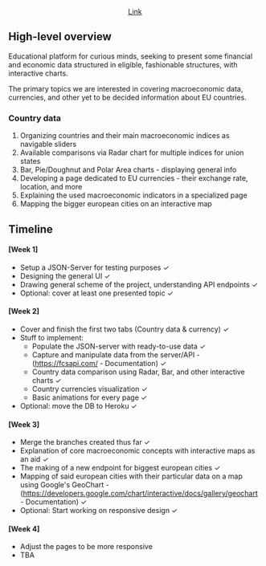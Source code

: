 <p align=center><a href="https://salerazvan.github.io/home">Link</a></p>

## High-level overview

Educational platform for curious minds, seeking to present some financial and economic data structured in eligible, fashionable structures, with interactive charts.

The primary topics we are interested in covering macroeconomic data, currencies, and other yet to be decided information about EU countries.

### Country data

1. Organizing countries and their main macroeconomic indices as navigable sliders
2. Available comparisons via Radar chart for multiple indices for union states
3. Bar, Pie/Doughnut and Polar Area charts - displaying general info
4. Developing a page dedicated to EU currencies - their exchange rate, location, and more
5. Explaining the used macroeconomic indicators in a specialized page
6. Mapping the bigger european cities on an interactive map

## Timeline

#### [Week 1]

- Setup a JSON-Server for testing purposes ✓
- Designing the general UI ✓
- Drawing general scheme of the project, understanding API endpoints ✓
- Optional: cover at least one presented topic ✓

#### [Week 2]

- Cover and finish the first two tabs (Country data & currency) ✓
- Stuff to implement:
  - Populate the JSON-server with ready-to-use data ✓
  - Capture and manipulate data from the server/API - (https://fcsapi.com/ - Documentation) ✓
  - Country data comparison using Radar, Bar, and other interactive charts ✓
  - Country currencies visualization ✓
  - Basic animations for every page ✓
- Optional: move the DB to Heroku ✓

#### [Week 3]

- Merge the branches created thus far ✓
- Explanation of core macroeconomic concepts with interactive maps as an aid ✓
- The making of a new endpoint for biggest european cities ✓
- Mapping of said european cities with their particular data on a map using Google's GeoChart - (https://developers.google.com/chart/interactive/docs/gallery/geochart - Documentation) ✓
- Optional: Start working on responsive design ✓

#### [Week 4]

- Adjust the pages to be more responsive
- TBA
